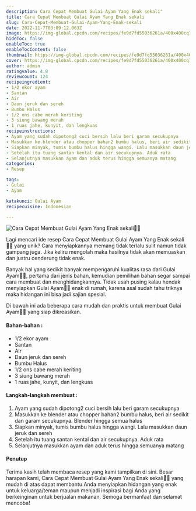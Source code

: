 ```yaml
---
description: Cara Cepat Membuat Gulai Ayam Yang Enak sekali"
title: Cara Cepat Membuat Gulai Ayam Yang Enak sekali
slug: Cara-Cepat-Membuat-Gulai-Ayam-Yang-Enak-sekali
date: 2022-11-7T03:09:12.063Z
image: https://img-global.cpcdn.com/recipes/fe9d7fd55036261a/400x400cq70/photo.jpg
hideToc: false
enableToc: true
enableTocContent: false
thumbnail: https://img-global.cpcdn.com/recipes/fe9d7fd55036261a/400x400cq70/photo.jpg
cover: https://img-global.cpcdn.com/recipes/fe9d7fd55036261a/400x400cq70/photo.jpg
author: admin
ratingvalue: 4.8
reviewcount: 124
recipeingredient:
- 1/2 ekor ayam
- Santan
- Air
- Daun jeruk dan sereh
- Bumbu Halus
- 1/2 ons cabe merah keriting
- 3 siung bawang merah
- 1 ruas jahe, kunyit, dan lengkuas
recipeinstructions:
- Ayam yang sudah dipotong2 cuci bersih lalu beri garam secukupnya
- Masukkan ke blender atau chopper bahan2 bumbu halus, beri air sedikit dan garam secukupnya. Blender hingga semua halus
- Siapkan minyak, tumis bumbu halus hingga wangi. Lalu masukkan daun jeruk dan sereh
- Setelah itu tuang santan kental dan air secukupnya. Aduk rata
- Selanjutnya masukkan ayam dan aduk terus hingga semuanya matang
categories:
- Resep

tags:
- Gulai
- Ayam

katakunci: Gulai Ayam
recipecuisine: Indonesian

---
```


![Cara Cepat Membuat Gulai Ayam Yang Enak sekali👩‍🍳](https://img-global.cpcdn.com/recipes/fe9d7fd55036261a/400x400cq70/photo.jpg)

Lagi mencari ide resep Cara Cepat Membuat Gulai Ayam Yang Enak sekali👩‍🍳 yang unik? Cara menyiapkannya memang tidak terlalu sulit namun tidak gampang juga. Jika keliru mengolah maka hasilnya tidak akan memuaskan dan justru cenderung tidak enak.

Banyak hal yang sedikit banyak mempengaruhi kualitas rasa dari Gulai Ayam👩‍🍳, pertama dari jenis bahan, kemudian pemilihan bahan segar sampai cara membuat dan menghidangkannya. Tidak usah pusing kalau hendak menyiapkan Gulai Ayam👩‍🍳 enak di rumah, karena asal sudah tahu triknya maka hidangan ini bisa jadi sajian spesial.

Di bawah ini ada beberapa cara mudah dan praktis untuk membuat Gulai Ayam👩‍🍳 yang siap dikreasikan.

<!--inarticleads1-->

#### Bahan-bahan :

- 1/2 ekor ayam
- Santan
- Air
- Daun jeruk dan sereh
- Bumbu Halus
- 1/2 ons cabe merah keriting
- 3 siung bawang merah
- 1 ruas jahe, kunyit, dan lengkuas

<!--inarticleads2-->

#### Langkah-langkah membuat :

1. Ayam yang sudah dipotong2 cuci bersih lalu beri garam secukupnya
1. Masukkan ke blender atau chopper bahan2 bumbu halus, beri air sedikit dan garam secukupnya. Blender hingga semua halus
1. Siapkan minyak, tumis bumbu halus hingga wangi. Lalu masukkan daun jeruk dan sereh
1. Setelah itu tuang santan kental dan air secukupnya. Aduk rata
1. Selanjutnya masukkan ayam dan aduk terus hingga semuanya matang

#### Penutup

Terima kasih telah membaca resep yang kami tampilkan di sini. Besar harapan kami, Cara Cepat Membuat Gulai Ayam Yang Enak sekali👩‍🍳 yang mudah di atas dapat membantu Anda menyiapkan hidangan yang enak untuk keluarga/teman maupun menjadi inspirasi bagi Anda yang berkeinginan untuk berjualan makanan. Semoga bermanfaat dan selamat mencoba!